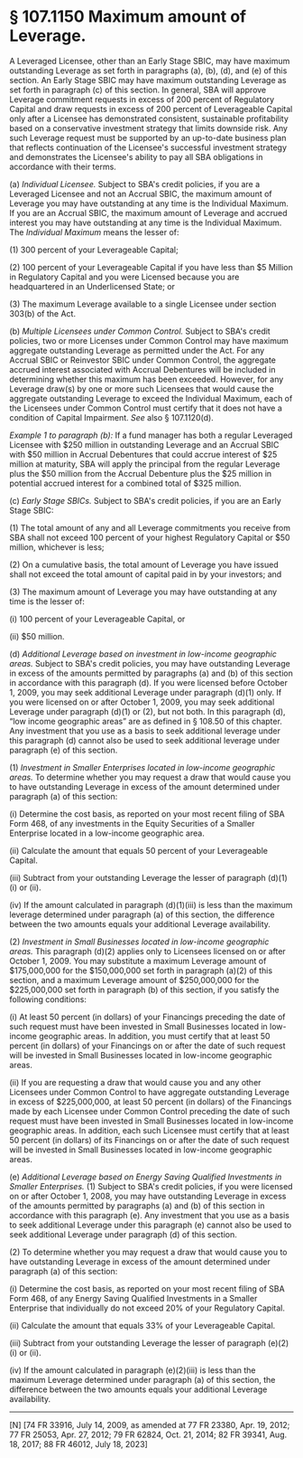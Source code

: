 # § 107.1150   Maximum amount of Leverage.

A Leveraged Licensee, other than an Early Stage SBIC, may have maximum outstanding Leverage as set forth in paragraphs (a), (b), (d), and (e) of this section. An Early Stage SBIC may have maximum outstanding Leverage as set forth in paragraph (c) of this section. In general, SBA will approve Leverage commitment requests in excess of 200 percent of Regulatory Capital and draw requests in excess of 200 percent of Leverageable Capital only after a Licensee has demonstrated consistent, sustainable profitability based on a conservative investment strategy that limits downside risk. Any such Leverage request must be supported by an up-to-date business plan that reflects continuation of the Licensee's successful investment strategy and demonstrates the Licensee's ability to pay all SBA obligations in accordance with their terms.


(a) *Individual Licensee.* Subject to SBA's credit policies, if you are a Leveraged Licensee and not an Accrual SBIC, the maximum amount of Leverage you may have outstanding at any time is the Individual Maximum. If you are an Accrual SBIC, the maximum amount of Leverage and accrued interest you may have outstanding at any time is the Individual Maximum. The *Individual Maximum* means the lesser of:


(1) 300 percent of your Leverageable Capital;


(2) 100 percent of your Leverageable Capital if you have less than $5 Million in Regulatory Capital and you were Licensed because you are headquartered in an Underlicensed State; or


(3) The maximum Leverage available to a single Licensee under section 303(b) of the Act.




(b) *Multiple Licensees under Common Control.* Subject to SBA's credit policies, two or more Licenses under Common Control may have maximum aggregate outstanding Leverage as permitted under the Act. For any Accrual SBIC or Reinvestor SBIC under Common Control, the aggregate accrued interest associated with Accrual Debentures will be included in determining whether this maximum has been exceeded. However, for any Leverage draw(s) by one or more such Licensees that would cause the aggregate outstanding Leverage to exceed the Individual Maximum, each of the Licensees under Common Control must certify that it does not have a condition of Capital Impairment. *See* also § 107.1120(d).


*Example 1 to paragraph (b):* If a fund manager has both a regular Leveraged Licensee with $250 million in outstanding Leverage and an Accrual SBIC with $50 million in Accrual Debentures that could accrue interest of $25 million at maturity, SBA will apply the principal from the regular Leverage plus the $50 million from the Accrual Debenture plus the $25 million in potential accrued interest for a combined total of $325 million.


(c) *Early Stage SBICs.* Subject to SBA's credit policies, if you are an Early Stage SBIC:


(1) The total amount of any and all Leverage commitments you receive from SBA shall not exceed 100 percent of your highest Regulatory Capital or $50 million, whichever is less;


(2) On a cumulative basis, the total amount of Leverage you have issued shall not exceed the total amount of capital paid in by your investors; and


(3) The maximum amount of Leverage you may have outstanding at any time is the lesser of:


(i) 100 percent of your Leverageable Capital, or


(ii) $50 million.


(d) *Additional Leverage based on investment in low-income geographic areas.* Subject to SBA's credit policies, you may have outstanding Leverage in excess of the amounts permitted by paragraphs (a) and (b) of this section in accordance with this paragraph (d). If you were licensed before October 1, 2009, you may seek additional Leverage under paragraph (d)(1) only. If you were licensed on or after October 1, 2009, you may seek additional Leverage under paragraph (d)(1) or (2), but not both. In this paragraph (d), “low income geographic areas” are as defined in § 108.50 of this chapter. Any investment that you use as a basis to seek additional leverage under this paragraph (d) cannot also be used to seek additional leverage under paragraph (e) of this section.


(1) *Investment in Smaller Enterprises located in low-income geographic areas.* To determine whether you may request a draw that would cause you to have outstanding Leverage in excess of the amount determined under paragraph (a) of this section:


(i) Determine the cost basis, as reported on your most recent filing of SBA Form 468, of any investments in the Equity Securities of a Smaller Enterprise located in a low-income geographic area.


(ii) Calculate the amount that equals 50 percent of your Leverageable Capital.


(iii) Subtract from your outstanding Leverage the lesser of paragraph (d)(1)(i) or (ii).


(iv) If the amount calculated in paragraph (d)(1)(iii) is less than the maximum leverage determined under paragraph (a) of this section, the difference between the two amounts equals your additional Leverage availability.


(2) *Investment in Small Businesses located in low-income geographic areas.* This paragraph (d)(2) applies only to Licensees licensed on or after October 1, 2009. You may substitute a maximum Leverage amount of $175,000,000 for the $150,000,000 set forth in paragraph (a)(2) of this section, and a maximum Leverage amount of $250,000,000 for the $225,000,000 set forth in paragraph (b) of this section, if you satisfy the following conditions:


(i) At least 50 percent (in dollars) of your Financings preceding the date of such request must have been invested in Small Businesses located in low-income geographic areas. In addition, you must certify that at least 50 percent (in dollars) of your Financings on or after the date of such request will be invested in Small Businesses located in low-income geographic areas.


(ii) If you are requesting a draw that would cause you and any other Licensees under Common Control to have aggregate outstanding Leverage in excess of $225,000,000, at least 50 percent (in dollars) of the Financings made by each Licensee under Common Control preceding the date of such request must have been invested in Small Businesses located in low-income geographic areas. In addition, each such Licensee must certify that at least 50 percent (in dollars) of its Financings on or after the date of such request will be invested in Small Businesses located in low-income geographic areas.


(e) *Additional Leverage based on Energy Saving Qualified Investments in Smaller Enterprises.* (1) Subject to SBA's credit policies, if you were licensed on or after October 1, 2008, you may have outstanding Leverage in excess of the amounts permitted by paragraphs (a) and (b) of this section in accordance with this paragraph (e). Any investment that you use as a basis to seek additional Leverage under this paragraph (e) cannot also be used to seek additional Leverage under paragraph (d) of this section.


(2) To determine whether you may request a draw that would cause you to have outstanding Leverage in excess of the amount determined under paragraph (a) of this section:


(i) Determine the cost basis, as reported on your most recent filing of SBA Form 468, of any Energy Saving Qualified Investments in a Smaller Enterprise that individually do not exceed 20% of your Regulatory Capital.


(ii) Calculate the amount that equals 33% of your Leverageable Capital.


(iii) Subtract from your outstanding Leverage the lesser of paragraph (e)(2)(i) or (ii).


(iv) If the amount calculated in paragraph (e)(2)(iii) is less than the maximum Leverage determined under paragraph (a) of this section, the difference between the two amounts equals your additional Leverage availability.



---

[N] [74 FR 33916, July 14, 2009, as amended at 77 FR 23380, Apr. 19, 2012; 77 FR 25053, Apr. 27, 2012; 79 FR 62824, Oct. 21, 2014; 82 FR 39341, Aug. 18, 2017; 88 FR 46012, July 18, 2023]




